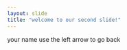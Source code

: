 ```yaml
---
layout: slide
title: "welcome to our second slide!"
---
```

your name 
use the left arrow to go back
